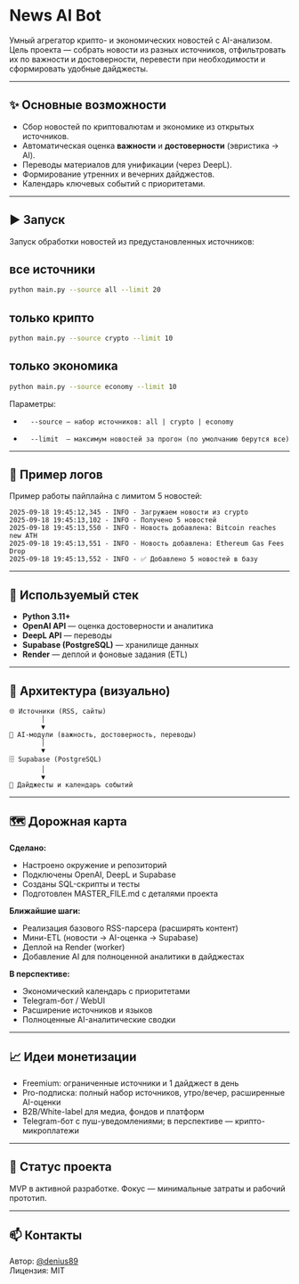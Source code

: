 # News AI Bot

Умный агрегатор крипто- и экономических новостей с AI-анализом.  
Цель проекта — собрать новости из разных источников, отфильтровать их по важности и достоверности, перевести при необходимости и сформировать удобные дайджесты.

---

## ✨ Основные возможности
- Сбор новостей по криптовалютам и экономике из открытых источников.
- Автоматическая оценка **важности** и **достоверности** (эвристика → AI).
- Переводы материалов для унификации (через DeepL).
- Формирование утренних и вечерних дайджестов.
- Календарь ключевых событий с приоритетами.

---

## ▶️ Запуск

Запуск обработки новостей из предустановленных источников:


## все источники
```bash
python main.py --source all --limit 20
```

## только крипто
```bash
python main.py --source crypto --limit 10
```
## только экономика
```bash
python main.py --source economy --limit 10
``` 
Параметры:
-       --source — набор источников: all | crypto | economy
-       --limit  — максимум новостей за прогон (по умолчанию берутся все)

---

## 📝 Пример логов

Пример работы пайплайна с лимитом 5 новостей:

```text
2025-09-18 19:45:12,345 - INFO - Загружаем новости из crypto
2025-09-18 19:45:13,102 - INFO - Получено 5 новостей
2025-09-18 19:45:13,550 - INFO - Новость добавлена: Bitcoin reaches new ATH
2025-09-18 19:45:13,551 - INFO - Новость добавлена: Ethereum Gas Fees Drop
2025-09-18 19:45:13,552 - INFO - ✅ Добавлено 5 новостей в базу
```
---
      
## 🧰 Используемый стек
- **Python 3.11+**
- **OpenAI API** — оценка достоверности и аналитика
- **DeepL API** — переводы
- **Supabase (PostgreSQL)** — хранилище данных
- **Render** — деплой и фоновые задания (ETL)

---

## 🔄 Архитектура (визуально)
```text
🌐 Источники (RSS, сайты)
        │
        ▼
🤖 AI-модули (важность, достоверность, переводы)
        │
        ▼
🗄️ Supabase (PostgreSQL)
        │
        ▼
📰 Дайджесты и календарь событий
```
---

## 🗺 Дорожная карта

**Сделано:**
- Настроено окружение и репозиторий
- Подключены OpenAI, DeepL и Supabase
- Созданы SQL-скрипты и тесты
- Подготовлен MASTER_FILE.md с деталями проекта

**Ближайшие шаги:**
- Реализация базового RSS-парсера (расширять контент)
- Мини-ETL (новости → AI-оценка → Supabase)
- Деплой на Render (worker)
- Добавление AI для полноценной аналитики в дайджестах

**В перспективе:**
- Экономический календарь с приоритетами
- Telegram-бот / WebUI
- Расширение источников и языков
- Полноценные AI-аналитические сводки

---

## 📈 Идеи монетизации
- Freemium: ограниченные источники и 1 дайджест в день
- Pro-подписка: полный набор источников, утро/вечер, расширенные AI-оценки
- B2B/White-label для медиа, фондов и платформ
- Telegram-бот с пуш-уведомлениями; в перспективе — крипто-микроплатежи

---

## 📌 Статус проекта
MVP в активной разработке. Фокус — минимальные затраты и рабочий прототип.

---

## 📫 Контакты

Автор: [@denius89](https://github.com/denius89)  
Лицензия: MIT
